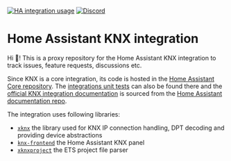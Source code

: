 [![HA integration usage](https://img.shields.io/badge/dynamic/json?color=41BDF5&logo=home-assistant&label=integration%20usage&suffix=%20installs&cacheSeconds=15600&url=https://analytics.home-assistant.io/data.json&query=current.integrations.knx)](https://www.home-assistant.io/integrations/knx/)
[![Discord](https://img.shields.io/discord/338619021215924227?color=7289da&label=Discord&logo=discord&logoColor=7289da)](https://discord.gg/62UcpH3Y92)

# Home Assistant KNX integration
Hi 👋! This is a proxy repository for the Home Assistant KNX integration to track issues, feature requests, discussions etc.

Since KNX is a core integration, its code is hosted in the [Home Assistant Core repository](https://github.com/home-assistant/core/tree/dev/homeassistant/components/knx).
The [integrations unit tests](https://github.com/home-assistant/core/tree/dev/tests/components/knx) can also be found there and the [official KNX integration documentation](https://www.home-assistant.io/integrations/knx/) is sourced from the [Home Assistant documentation repo](https://github.com/home-assistant/home-assistant.io/blob/current/source/_integrations/knx.markdown).

The integration uses following libraries:
- [`xknx`](https://github.com/XKNX/xknx) the library used for KNX IP connection handling, DPT decoding and providing device abstractions
- [`knx-frontend`](https://github.com/XKNX/knx-frontend) the Home Assistant KNX panel
- [`xknxproject`](https://github.com/XKNX/xknxproject) the ETS project file parser
